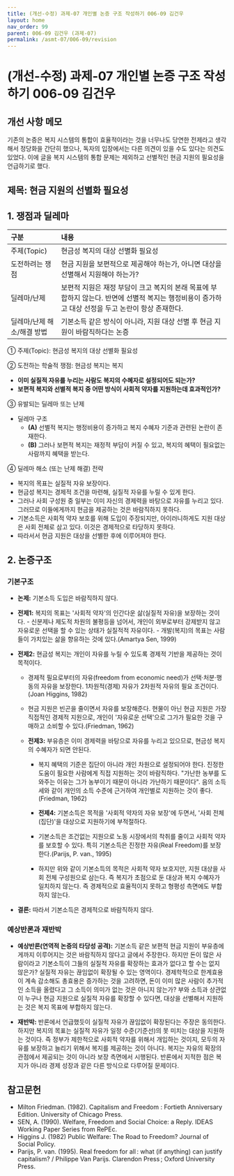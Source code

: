```yaml
---
title: (개선-수정) 과제-07 개인별 논증 구조 작성하기 006-09 김건우
layout: home
nav_order: 99
parent: 006-09 김건우 (과제-07)
permalink: /asmt-07/006-09/revision
---
```


# (개선-수정) 과제-07 개인별 논증 구조 작성하기 006-09 김건우 

## 개선 사항 메모

기존의 논증은 복지 시스템의 통합이 효율적이라는 것을 너무나도 당연한 전제라고 생각해서 정당화을 간단히 했으나, 독자의 입장에서는 다른 의견이 있을 수도 있다는 의견도 있었다. 이에 글을 복지 시스템의 통합 문제는 제외하고 선별적인 현금 지원의 필요성을 언급하기로 했다.

## 제목: 현금 지원의 선별화 필요성 

## 1. 쟁점과 딜레마

| 구분 | 내용 |
|:---|:---|
| 주제(Topic) | 현금성 복지의 대상 선별화 필요성 |
| 도전하려는 쟁점 | 현금 지원을 보편적으로 제공해야 하는가, 아니면 대상을 선별해서 지원해야 하는가?|
| 딜레마/난제 | 보편적 지원은 재정 부담이 크고 복지의 본래 목표에 부합하지 않는다. 반면에 선별적 복지는 행정비용이 증가하고 대상 선정을 두고 논란이 항상 존재한다. |
| 딜레마/난제 해소/해결 방법 | 기본소득 같은 방식이 아니라, 지원 대상 선별 후 현금 지원이 바람직하다는 논증|

① 주제(Topic): 현금성 복지의 대상 선별화 필요성

② 도전하는 학술적 쟁점: 현금성 복지는 복지 

- **이미 실질적 자유를 누리는 사람도 복지의 수혜자로 설정되어도 되는가?**  
- **보편적 복지와 선별적 복지 중 어떤 방식이 사회적 약자를 지원하는데 효과적인가?**  

③ 유발되는 딜레마 또는 난제

- 딜레마 구조
  - **(A)** 선별적 복지는 행정비용이 증가하고 복지 수혜자 기준과 관련된 논란이 존재한다.
  - **(B)** 그러나 보편적 복지는 재정적 부담이 커질 수 있고, 복지의 혜택이 필요없는 사람까지 혜택을 받는다.

④ 딜레마 해소 (또는 난제 해결) 전략

- 복지의 목표는 실질적 자유 보장이다.
- 현금성 복지는 경제적 조건을 마련해, 실질적 자유를 누릴 수 있게 한다.
- 그러나 사회 구성원 중 일부는 이미 자신의 경제력을 바탕으로 자유를 누리고 있다. 그러므로 이들에게까지 현금을 제공하는 것은 바람직하지 못하다.
- 기본소득은 사회적 약자 보호를 위해 도입이 주장되지만, 아이러니하게도 지원 대상은 사회 전체로 삼고 있다. 이것은 경제적으로 타당하지 못하다.
- 따라서서 현금 지원은 대상을 선별한 후에 이루어져야 한다.

## 2. 논증구조

### 기본구조

- **논제:** 기본소득 도입은 바람직하지 않다.
- **전제1:** 복지의 목표는 '사회적 약자'의 인간다운 삶(실질적 자유)을 보장하는 것이다. 
      - 신분제나 제도적 차원의 불평등을 넘어서, 개인이 외부로부터 강제받지 않고 자유로운 선택을 할 수 있는 상태가 실질적적 자유이다. 
      - 개발(복지)의 목표는 사람들이 가치있는 삶을 향유하는 것에 있다.(Amartya Sen, 1999)

- **전제2:** 현금성 복지는 개인이 자유를 누릴 수 있도록 경제적 기반을 제공하는 것이 목적이다.
    - 경제적 필요로부터의 자유(freedom from economic need)가 선택·처분·행동의 자유을 보장한다. 1차원적(경제) 자유가 2차원적 자유의 필요 조건이다. (Joan Higgins, 1982)
	- 현금 지원은 빈곤을 줄이면서 자유를 보장해준다. 현물이 아닌 현금 지원은 가장 직접적인 경제적 지원으로, 개인이 '자유로운 선택'으로 그가가 필요한 것을 구매하고 소비할 수 있다.(Friedman, 1962)

  - **전제3:** 부유층은 이미 경제력을 바탕으로 자유를 누리고 있으므로, 현금성 복지의 수혜자가 되면 안된다.    
    - 복지 혜택의 기준은 집단이 아니라 개인 차원으로 설정되어야 한다. 진정한 도움이 필요한 사람에게 직접 지원하는 것이 바람직하다. "가난한 농부를 도와주는 이유는 그가 농부이기 때문이 아니라 가난하기 때문이다". 음의 소득세와 같이 개인의 소득 수준에 근거하여 개인별로 지원하는 것이 좋다. (Friedman, 1962) 

    - **전제4:** 기본소득은 목적을 '사회적 약자의 자유 보장'에 두면서, '사회 전체(집단)'을 대상으로 지원하기에 부적절하다.    
    - 기본소득은 조건없는 지원으로 노동 시장에서의 착취를 줄이고 사회적 약자를 보호할 수 있다. 특히 기본소득은 진정한 자유(Real Freedom)를 보장한다.(Parijs, P. van., 1995)
	- 하지만 위와 같이 기본소득의 목적은 사회적 약자 보호지만, 지원 대상을 사회 전체 구성원으로 삼는다. 즉 복지가 초점으로 둔 대상과 복지 수혜자가 일치하지 않는다. 즉 경제적으로 효율적이지 못하고 형평성 측면에도 부합하지 않는다.
 
- **결론:** 따라서 기본소득은 경제적으로 바람직하지 않다.

### 예상반론과 재반박

- **예상반론(연역적 논증의 타당성 공격):** 기본소득 같은 보편적 현금 지원이 부유층에게까지 이루어지는 것은 바람직하지 않다고 글에서 주장한다. 하지만 돈이 많은 사람이라고 기본소득이 그들의 실질적 자유를 확장하는 효과가 없다고 할 수는 없지 않은가? 실질적 자유는 끊임없이 확장될 수 있는 영역이다. 경제학적으로 한계효용이 계속 감소해도 총효용은 증가하는 것을 고려하면, 돈이 이미 많은 사람이 추가적인 소득을 올렸다고 그 소득이 의미가 없는 것은 아니지 않는가? 부와 소득과 상관없이 누구나 현금 지원으로 실질적 자유를 확장할 수 있다면, 대상을 선별해서 지원하는 것은 복지 목표에 부합하지 않는다.

- **재반박:** 반론에서 언급했듯이 실질적 자유가 끊임없이 확장된다는 주장은 동의한다. 하지만 복지의 목표는 실질적 자유가 일정 수준(기준선)의 못 미치는 대상을 지원하는 것이다. 즉 정부가 제한적으로 사회적 약자를 위해서 개입하는 것이지, 모두의 자유를 보장하고 늘리기 위해서 복지를 제공하는 것이 아니다. 복지는 자유의 확장의 관점에서 제공되는 것이 아니라 보장 측면에서 시행된다. 반론에서 지적한 점은 복지가 아니라 경제 성장과 같은 다른 방식으로 다루어질 문제이다.

## 참고문헌

- Milton Friedman. (1982). Capitalism and Freedom : Fortieth Anniversary Edition. University of Chicago Press.
- SEN, A. (1990). Welfare, Freedom and Social Choice: a Reply. IDEAS Working Paper Series from RePEc.
- Higgins J. (1982) Public Welfare: The Road to Freedom? Journal of Social Policy. 
- Parijs, P. van. (1995). Real freedom for all : what (if anything) can justify capitalism? / Philippe Van Parijs. Clarendon Press ; Oxford University Press.
